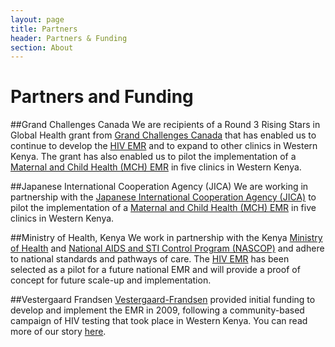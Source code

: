 ```yaml
---
layout: page
title: Partners
header: Partners & Funding
section: About
---
```


# Partners and Funding

##Grand Challenges Canada
We are recipients of a Round 3 Rising Stars in Global Health grant from [Grand Challenges Canada](http://www.grandchallenges.ca/) that has enabled us to continue to develop the [HIV EMR](/projects/hiv) and to expand to other clinics in Western Kenya. The grant has also enabled us to pilot the implementation of a [Maternal and Child Health (MCH) EMR](/projects/mch) in five clinics in Western Kenya.

##Japanese International Cooperation Agency (JICA)
We are working in partnership with the [Japanese International Cooperation Agency (JICA)](http://www.jica.org) to pilot the implementation of a [Maternal and Child Health (MCH) EMR](/projects/mch) in five clinics in Western Kenya.

##Ministry of Health, Kenya
We work in partnership with the Kenya [Ministry of Health](http://www.publichealth.go.ke) and [National AIDS and STI Control Program (NASCOP)](http://www.nascop.go.ke) and adhere to national standards and pathways of care. The [HIV EMR](/projects/hiv) has been selected as a pilot for a future national EMR and will provide a proof of concept for future scale-up and implementation.

##Vestergaard Frandsen
[Vestergaard-Frandsen](http://www.vestergaard-frandsen.com) provided initial funding to develop and implement the EMR in 2009, following a community-based campaign of HIV testing that took place in Western Kenya. You can read more of our story [here](/about/story).
